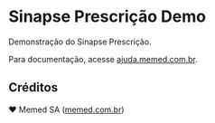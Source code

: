 # Sinapse Prescrição Demo

Demonstração do Sinapse Prescrição.

Para documentação, acesse [ajuda.memed.com.br](https://ajuda.memed.com.br).

## Créditos

:heart: Memed SA ([memed.com.br](https://memed.com.br))